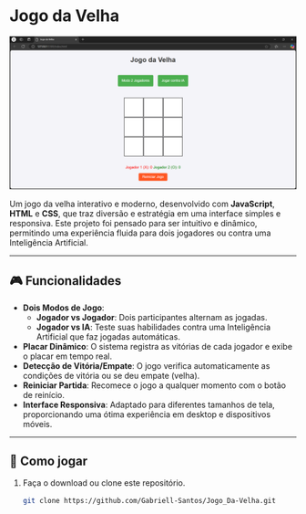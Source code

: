 # Jogo da Velha  
![Jogo da Velha](https://github.com/Gabriell-Santos/Jogo_Da-Velha/blob/master/Jogo%20da%20Velha%20-%20Pessoal%20%E2%80%94%20Microsoft%E2%80%8B%20Edge%2016_12_2024%2014_46_17.png)  

Um jogo da velha interativo e moderno, desenvolvido com **JavaScript**, **HTML** e **CSS**, que traz diversão e estratégia em uma interface simples e responsiva. Este projeto foi pensado para ser intuitivo e dinâmico, permitindo uma experiência fluida para dois jogadores ou contra uma Inteligência Artificial.  

---

## 🎮 Funcionalidades  
- **Dois Modos de Jogo**:  
  - **Jogador vs Jogador**: Dois participantes alternam as jogadas.  
  - **Jogador vs IA**: Teste suas habilidades contra uma Inteligência Artificial que faz jogadas automáticas.  
- **Placar Dinâmico**: O sistema registra as vitórias de cada jogador e exibe o placar em tempo real.  
- **Detecção de Vitória/Empate**: O jogo verifica automaticamente as condições de vitória ou se deu empate (velha).  
- **Reiniciar Partida**: Recomece o jogo a qualquer momento com o botão de reinício.  
- **Interface Responsiva**: Adaptado para diferentes tamanhos de tela, proporcionando uma ótima experiência em desktop e dispositivos móveis.  

---

## 🚀 Como jogar  
1. Faça o download ou clone este repositório.  
   ```bash
   git clone https://github.com/Gabriell-Santos/Jogo_Da-Velha.git
